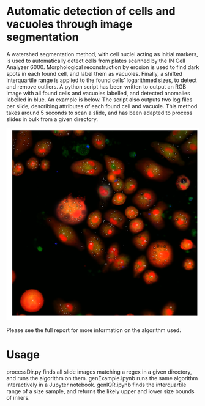 Automatic detection of cells and vacuoles through image segmentation
=============================================================================================

A watershed segmentation method, with cell nuclei acting as initial markers, is used to automatically detect cells from plates scanned by the IN Cell Analyzer 6000. Morphological reconstruction by erosion is used to find dark spots in each found cell, and label them as vacuoles. Finally, a shifted interquartile range is applied to the found cells’ logarithmed sizes, to detect and remove outliers. A python script has been written to output an RGB image with all found cells and vacuoles labelled, and detected anomalies labelled in blue. An example is below. The script also outputs two log files per slide, describing attributes of each found cell and vacuole. This method takes around 5 seconds to scan a slide, and has been adapted to process slides in bulk from a given directory.

<img src="./figures/example.png" alt="Example output" style="width: 900px;"/>
  
Please see the full report for more information on the algorithm used.

Usage
=======

processDir.py finds all slide images matching a regex in a given directory, and runs the algorithm on them. genExample.ipynb runs the same algorithm interactively in a Jupyter notebook. genIQR.ipynb finds the interquartile range of a size sample, and returns the likely upper and lower size bounds of inliers.
